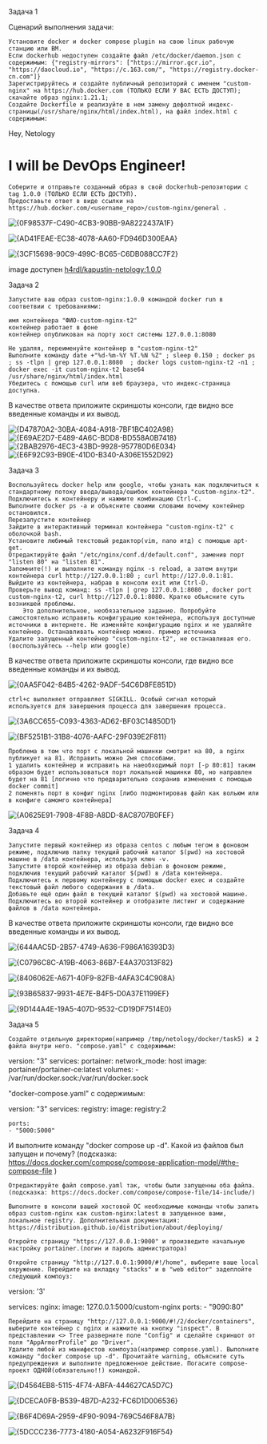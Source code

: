 
Задача 1

Сценарий выполнения задачи:

    Установите docker и docker compose plugin на свою linux рабочую станцию или ВМ.
    Если dockerhub недоступен создайте файл /etc/docker/daemon.json с содержимым: {"registry-mirrors": ["https://mirror.gcr.io", "https://daocloud.io", "https://c.163.com/", "https://registry.docker-cn.com"]}
    Зарегистрируйтесь и создайте публичный репозиторий с именем "custom-nginx" на https://hub.docker.com (ТОЛЬКО ЕСЛИ У ВАС ЕСТЬ ДОСТУП);
    скачайте образ nginx:1.21.1;
    Создайте Dockerfile и реализуйте в нем замену дефолтной индекс-страницы(/usr/share/nginx/html/index.html), на файл index.html с содержимым:

<html>
<head>
Hey, Netology
</head>
<body>
<h1>I will be DevOps Engineer!</h1>
</body>
</html>

    Соберите и отправьте созданный образ в свой dockerhub-репозитории c tag 1.0.0 (ТОЛЬКО ЕСЛИ ЕСТЬ ДОСТУП).
    Предоставьте ответ в виде ссылки на https://hub.docker.com/<username_repo>/custom-nginx/general .

![{0F98537F-C490-4CB3-90BB-9A8222437A1F}](https://github.com/user-attachments/assets/7eb47bc5-664d-4862-90a9-0f15e6c79ec7)

![{AD41FEAE-EC38-4078-AA60-FD946D300EAA}](https://github.com/user-attachments/assets/bca8cb68-198a-484f-a7dc-d3c289740515)

![{3CF15698-90C9-499C-BC65-C6DB088CC7F2}](https://github.com/user-attachments/assets/1bb974d0-d9fe-4feb-b998-237184f9b59f)


image доступен [h4rdl/kapustin-netology:1.0.0](https://hub.docker.com/repository/docker/h4rdl/kapustin-netology/general)


Задача 2

    Запустите ваш образ custom-nginx:1.0.0 командой docker run в соответвии с требованиями:

    имя контейнера "ФИО-custom-nginx-t2"
    контейнер работает в фоне
    контейнер опубликован на порту хост системы 127.0.0.1:8080

    Не удаляя, переименуйте контейнер в "custom-nginx-t2"
    Выполните команду date +"%d-%m-%Y %T.%N %Z" ; sleep 0.150 ; docker ps ; ss -tlpn | grep 127.0.0.1:8080  ; docker logs custom-nginx-t2 -n1 ; docker exec -it custom-nginx-t2 base64 /usr/share/nginx/html/index.html
    Убедитесь с помощью curl или веб браузера, что индекс-страница доступна.

В качестве ответа приложите скриншоты консоли, где видно все введенные команды и их вывод.

![{D47870A2-30BA-4084-A918-7BF1BC402A98}](https://github.com/user-attachments/assets/61d3780c-aff9-44e4-b308-6ca50cec6822)
![{E69AE2D7-E489-4A6C-BDD8-BD558A0B7418}](https://github.com/user-attachments/assets/4787d9ee-f904-4015-9f1a-49e0e5a4e3d0)
![{2BAB2976-4EC3-43BD-9928-957780D6E034}](https://github.com/user-attachments/assets/45b71002-0b4f-4e52-a805-e4981ae126f4)
![{E6F92C93-B90E-41D0-B340-A306E1552D92}](https://github.com/user-attachments/assets/23053a0f-2c5a-40b5-a4d8-6b31ee8bf2e4)

Задача 3

    Воспользуйтесь docker help или google, чтобы узнать как подключиться к стандартному потоку ввода/вывода/ошибок контейнера "custom-nginx-t2".
    Подключитесь к контейнеру и нажмите комбинацию Ctrl-C.
    Выполните docker ps -a и объясните своими словами почему контейнер остановился.
    Перезапустите контейнер
    Зайдите в интерактивный терминал контейнера "custom-nginx-t2" с оболочкой bash.
    Установите любимый текстовый редактор(vim, nano итд) с помощью apt-get.
    Отредактируйте файл "/etc/nginx/conf.d/default.conf", заменив порт "listen 80" на "listen 81".
    Запомните(!) и выполните команду nginx -s reload, а затем внутри контейнера curl http://127.0.0.1:80 ; curl http://127.0.0.1:81.
    Выйдите из контейнера, набрав в консоли exit или Ctrl-D.
    Проверьте вывод команд: ss -tlpn | grep 127.0.0.1:8080 , docker port custom-nginx-t2, curl http://127.0.0.1:8080. Кратко объясните суть возникшей проблемы.
        Это дополнительное, необязательное задание. Попробуйте самостоятельно исправить конфигурацию контейнера, используя доступные источники в интернете. Не изменяйте конфигурацию nginx и не удаляйте контейнер. Останавливать контейнер можно. пример источника
    Удалите запущенный контейнер "custom-nginx-t2", не останавливая его.(воспользуйтесь --help или google)

В качестве ответа приложите скриншоты консоли, где видно все введенные команды и их вывод.

![{0AA5F042-84B5-4262-9ADF-54C6D8FE851D}](https://github.com/user-attachments/assets/3ea8e6f5-1036-4d52-a38d-530a819c9758)

    ctrl+c выполняет отправляет SIGKILL. Особый сигнал который используется для завершения процесса для завершения процесса.
    
![{3A6CC655-C093-4363-AD62-BF03C14850D1}](https://github.com/user-attachments/assets/9206e6d2-f3dc-4f18-88d8-35b6c0e5935c)

![{BF5251B1-31B8-4076-AAFC-29F039E2F811}](https://github.com/user-attachments/assets/f8d6f547-abeb-460d-8f7b-7acfd99649dc)

    Проблема в том что порт с локальной машинки смотрит на 80, а nginx публикует на 81. Исправить можно 2мя способами. 
    1 удалить контейнер и исправить на наеобходимый порт [-p 80:81] таким образом будет использоваться порт локальной машинки 80, но направлен будет на 81 [логично что предварительно сохранив изменения с помощью docker commit]
    2 поменять порт в конфиг nginx [либо подмонтировав файл как вольюм или в конфиге самомго контейнера]
    
    

![{A0625E91-7908-4F8B-A8DD-8AC8707B0FEF}](https://github.com/user-attachments/assets/b44026fc-d414-48a5-af13-73f8fe990f07)

   


Задача 4

    Запустите первый контейнер из образа centos c любым тегом в фоновом режиме, подключив папку текущий рабочий каталог $(pwd) на хостовой машине в /data контейнера, используя ключ -v.
    Запустите второй контейнер из образа debian в фоновом режиме, подключив текущий рабочий каталог $(pwd) в /data контейнера.
    Подключитесь к первому контейнеру с помощью docker exec и создайте текстовый файл любого содержания в /data.
    Добавьте ещё один файл в текущий каталог $(pwd) на хостовой машине.
    Подключитесь во второй контейнер и отобразите листинг и содержание файлов в /data контейнера.

В качестве ответа приложите скриншоты консоли, где видно все введенные команды и их вывод.

![{644AAC5D-2B57-4749-A636-F986A16393D3}](https://github.com/user-attachments/assets/e8deadd7-e027-409f-95d8-0fc5d432bbf4)


![{C0796C8C-A19B-4063-86B7-E4A370313F82}](https://github.com/user-attachments/assets/25d34b4d-e510-4333-93e2-fa6a5d3fbdae)


![{8406062E-A671-40F9-82FB-4AFA3C4C908A}](https://github.com/user-attachments/assets/3cdf9ff8-2a58-4dd6-907e-a8737f49a0f5)


![{93B65837-9931-4E7E-B4F5-D0A37E1199EF}](https://github.com/user-attachments/assets/fcfa8386-efe7-4506-bdcb-c772576a44c7)

![{9D144A4E-19A5-407D-9532-CD19DF7514E0}](https://github.com/user-attachments/assets/f075efae-f46f-4259-b0c8-5634d67fe954)




Задача 5

    Создайте отдельную директорию(например /tmp/netology/docker/task5) и 2 файла внутри него. "compose.yaml" с содержимым:

version: "3"
services:
  portainer:
    network_mode: host
    image: portainer/portainer-ce:latest
    volumes:
      - /var/run/docker.sock:/var/run/docker.sock

"docker-compose.yaml" с содержимым:

version: "3"
services:
  registry:
    image: registry:2

    ports:
    - "5000:5000"

И выполните команду "docker compose up -d". Какой из файлов был запущен и почему? (подсказка: https://docs.docker.com/compose/compose-application-model/#the-compose-file )

    Отредактируйте файл compose.yaml так, чтобы были запущенны оба файла. (подсказка: https://docs.docker.com/compose/compose-file/14-include/)

    Выполните в консоли вашей хостовой ОС необходимые команды чтобы залить образ custom-nginx как custom-nginx:latest в запущенное вами, локальное registry. Дополнительная документация: https://distribution.github.io/distribution/about/deploying/

    Откройте страницу "https://127.0.0.1:9000" и произведите начальную настройку portainer.(логин и пароль адмнистратора)

    Откройте страницу "http://127.0.0.1:9000/#!/home", выберите ваше local окружение. Перейдите на вкладку "stacks" и в "web editor" задеплойте следующий компоуз:

version: '3'

services:
  nginx:
    image: 127.0.0.1:5000/custom-nginx
    ports:
      - "9090:80"

    Перейдите на страницу "http://127.0.0.1:9000/#!/2/docker/containers", выберите контейнер с nginx и нажмите на кнопку "inspect". В представлении <> Tree разверните поле "Config" и сделайте скриншот от поля "AppArmorProfile" до "Driver".
    Удалите любой из манифестов компоуза(например compose.yaml). Выполните команду "docker compose up -d". Прочитайте warning, объясните суть предупреждения и выполните предложенное действие. Погасите compose-проект ОДНОЙ(обязательно!!) командой.


![{D4564EB8-5115-4F74-ABFA-444627CA5D7C}](https://github.com/user-attachments/assets/6be9c1e7-4557-45e0-9ee7-1a30f2844009)

![{DCECA0FB-B539-4B7D-A232-FC6D1D006536}](https://github.com/user-attachments/assets/1b191c1c-ab61-43bf-b741-7d2330b0bc44)

![{B6F4D69A-2959-4F90-9094-769C546F8A7B}](https://github.com/user-attachments/assets/2564094a-64c4-4b80-85c4-82650bda3497)

![{5DCCC236-7773-4180-A054-A6232F916F54}](https://github.com/user-attachments/assets/7172b3a8-21db-4757-9877-235a2d859e93)





    

